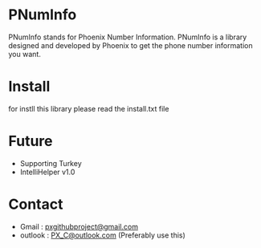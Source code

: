 # PNumInfo

PNumInfo stands for Phoenix Number Information. PNumInfo is a library designed and developed by Phoenix to get the phone number information you want.

# Install

for instll this library please read the install.txt file

# Future

- Supporting Turkey
- IntelliHelper v1.0

# Contact

- Gmail : pxgithubproject@gmail.com
- outlook : PX_C@outlook.com (Preferably use this)
